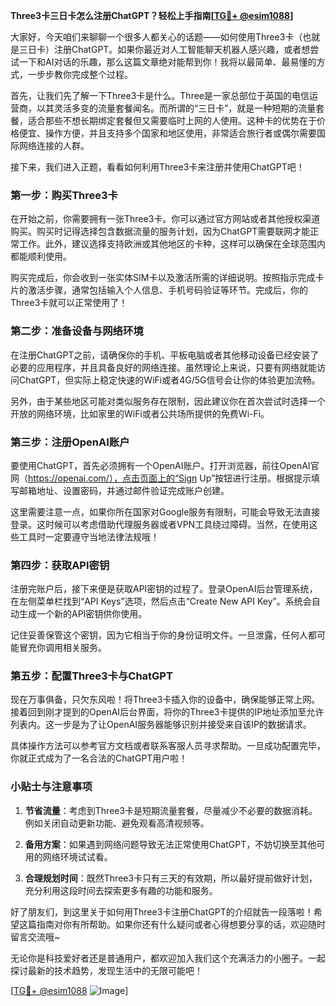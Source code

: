 **Three3卡三日卡怎么注册ChatGPT？轻松上手指南[[TG💪+ @esim1088](https://t.me/s/esim1088)]**

大家好，今天咱们来聊聊一个很多人都关心的话题——如何使用Three3卡（也就是三日卡）注册ChatGPT。如果你最近对人工智能聊天机器人感兴趣，或者想尝试一下和AI对话的乐趣，那么这篇文章绝对能帮到你！我将以最简单、最易懂的方式，一步步教你完成整个过程。

首先，让我们先了解一下Three3卡是什么。Three是一家总部位于英国的电信运营商，以其灵活多变的流量套餐闻名。而所谓的“三日卡”，就是一种短期的流量套餐，适合那些不想长期绑定套餐但又需要临时上网的人使用。这种卡的优势在于价格便宜、操作方便，并且支持多个国家和地区使用，非常适合旅行者或偶尔需要国际网络连接的人群。

接下来，我们进入正题，看看如何利用Three3卡来注册并使用ChatGPT吧！

### 第一步：购买Three3卡

在开始之前，你需要拥有一张Three3卡。你可以通过官方网站或者其他授权渠道购买。购买时记得选择包含数据流量的服务计划，因为ChatGPT需要联网才能正常工作。此外，建议选择支持欧洲或其他地区的卡种，这样可以确保在全球范围内都能顺利使用。

购买完成后，你会收到一张实体SIM卡以及激活所需的详细说明。按照指示完成卡片的激活步骤，通常包括输入个人信息、手机号码验证等环节。完成后，你的Three3卡就可以正常使用了！

### 第二步：准备设备与网络环境

在注册ChatGPT之前，请确保你的手机、平板电脑或者其他移动设备已经安装了必要的应用程序，并且具备良好的网络连接。虽然理论上来说，只要有网络就能访问ChatGPT，但实际上稳定快速的WiFi或者4G/5G信号会让你的体验更加流畅。

另外，由于某些地区可能对类似服务存在限制，因此建议你在首次尝试时选择一个开放的网络环境，比如家里的WiFi或者公共场所提供的免费Wi-Fi。

### 第三步：注册OpenAI账户

要使用ChatGPT，首先必须拥有一个OpenAI账户。打开浏览器，前往OpenAI官网（https://openai.com/），点击页面上的“Sign Up”按钮进行注册。根据提示填写邮箱地址、设置密码，并通过邮件验证完成账户创建。

这里需要注意一点，如果你所在国家对Google服务有限制，可能会导致无法直接登录。这时候可以考虑借助代理服务器或者VPN工具绕过障碍。当然，在使用这些工具时一定要遵守当地法律法规哦！

### 第四步：获取API密钥

注册完账户后，接下来便是获取API密钥的过程了。登录OpenAI后台管理系统，在左侧菜单栏找到“API Keys”选项，然后点击“Create New API Key”。系统会自动生成一个新的API密钥供你使用。

记住妥善保管这个密钥，因为它相当于你的身份证明文件。一旦泄露，任何人都可能冒充你调用相关服务。

### 第五步：配置Three3卡与ChatGPT

现在万事俱备，只欠东风啦！将Three3卡插入你的设备中，确保能够正常上网。接着回到刚才提到的OpenAI后台界面，将你的Three3卡提供的IP地址添加至允许列表内。这一步是为了让OpenAI服务器能够识别并接受来自该IP的数据请求。

具体操作方法可以参考官方文档或者联系客服人员寻求帮助。一旦成功配置完毕，你就正式成为了一名合法的ChatGPT用户啦！

### 小贴士与注意事项

1. **节省流量**：考虑到Three3卡是短期流量套餐，尽量减少不必要的数据消耗。例如关闭自动更新功能、避免观看高清视频等。
   
2. **备用方案**：如果遇到网络问题导致无法正常使用ChatGPT，不妨切换至其他可用的网络环境试试看。

3. **合理规划时间**：既然Three3卡只有三天的有效期，所以最好提前做好计划，充分利用这段时间去探索更多有趣的功能和服务。

好了朋友们，到这里关于如何用Three3卡注册ChatGPT的介绍就告一段落啦！希望这篇指南对你有所帮助。如果你还有什么疑问或者心得想要分享的话，欢迎随时留言交流哦~

无论你是科技爱好者还是普通用户，都欢迎加入我们这个充满活力的小圈子。一起探讨最新的技术趋势，发现生活中的无限可能吧！

[[TG💪+ @esim1088](https://t.me/s/esim1088) ![Image](https://i.postimg.cc/4NQfJmqS/Snipaste-2025-05-13-00-14-12.png)]